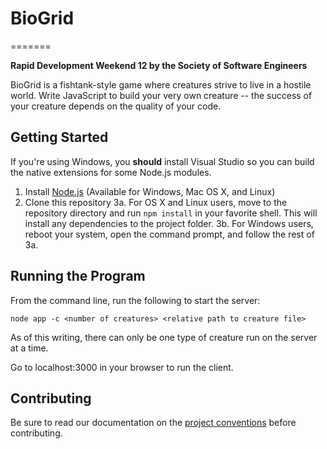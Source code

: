 # BioGrid #
=======

**Rapid Development Weekend 12 by the Society of Software Engineers**

BioGrid is a fishtank-style game where creatures strive to live in a hostile world. Write JavaScript to
build your very own creature -- the success of your creature depends on the quality of your code.

## Getting Started ##

If you're using Windows, you **should** install Visual Studio so you
can build the native extensions for some Node.js modules.

1.  Install [Node.js][1] (Available for Windows, Mac OS X, and Linux)
2.  Clone this repository
3a. For OS X and Linux users, move to the repository directory and run `npm install` in your favorite
    shell. This will install any dependencies to the project folder.
3b. For Windows users, reboot your system, open the command prompt, and follow the rest of 3a.

## Running the Program ##
From the command line, run the following to start the server:

    node app -c <number of creatures> <relative path to creature file>

As of this writing, there can only be one type of creature run on the server at a time. 

Go to localhost:3000 in your browser to run the client.

## Contributing ##
Be sure to read our documentation on the [project conventions][2] before
contributing.

[1]: http://nodejs.org
[2]: https://github.com/rit-sse/rapdev12/wiki/Project-conventions
